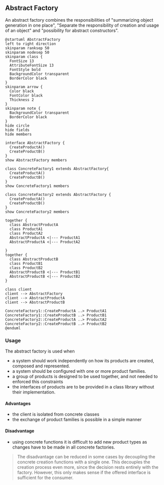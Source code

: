 ## Abstract Factory

An abstract factory combines the responsibilities of "summarizing object generation in one place", "Separate the responsibility of creation and usage of an object" and "possibility for abstract constructors".

```plantuml
@startuml AbstractFactory
left to right direction
skinparam ranksep 50
skinparam nodesep 50
skinparam class {
  FontSize 13
  AttributeFontSize 13
  FontStyle bold
  BackgroundColor transparent
  BorderColor black
}
skinparam arrow {
  Color black
  FontColor black
  Thickness 2
}
skinparam note {
  BackgroundColor transparent
  BorderColor black
}
hide circle
hide fields
hide members

interface AbstractFactory {
  CreateProductA()
  CreateProductB()
}
show AbstractFactory members

class ConcreteFactory1 extends AbstractFactory{
  CreateProductA()
  CreateProductB()
}
show ConcreteFactory1 members

class ConcreteFactory2 extends AbstractFactory {
  CreateProductA()
  CreateProductB()
}
show ConcreteFactory2 members

together {
  class AbstractProductA
  class ProductA1 
  class ProductA2 
  AbstractProductA <|--- ProductA1 
  AbstractProductA <|--- ProductA2 

}
together {
  class AbstractProductB
  class ProductB1 
  class ProductB2
  AbstractProductB <|--- ProductB1 
  AbstractProductB <|--- ProductB2 
}
    
class client
client --> AbstractFactory
client --> AbstractProductA
client --> AbstractProductB

ConcreteFactory1::CreateProductA ..> ProductA1 
ConcreteFactory1::CreateProductB ..> ProductB1
ConcreteFactory2::CreateProductA ..> ProductA2
ConcreteFactory2::CreateProductB ..> ProductB2
@enduml
```

### Usage

The abstract factory is used when

* a system should work independently on how its products are created, composed and represented.
* a system should be configured with one or more product families.
* a group of products is designed to be used together, and not needed to enforced this constraints
* the interfaces of products are to be provided in a class library without their implementation.

#### Advantages

* the client is isolated from concrete classes
* the exchange of product families is possible in a simple manner

#### Disadvantage

* using concrete functions it is difficult to add new product types as changes have to be made in all concrete factories.

> The disadvantage can be reduced in some cases by decoupling the concrete creation functions with a single one. This decouples the creation process even more, since the decision rests entirely with the factory. However, this only makes sense if the offered interface is sufficient for the consumer.
